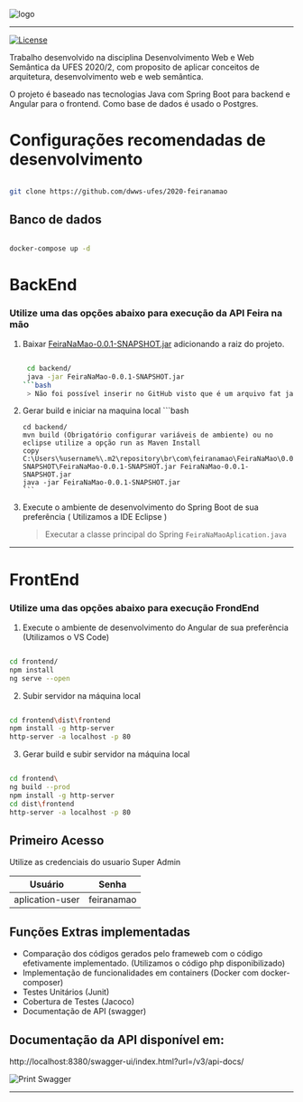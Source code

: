 ![logo](https://i.ibb.co/41jhpNj/68747470733a2f2f692e696d6775722e636f6d2f564f636d4636572e706e67-removebg-preview.png)

*****

[![License](https://img.shields.io/badge/license-MIT-blue.svg)](/LICENSE)

Trabalho desenvolvido na disciplina Desenvolvimento Web e Web Semântica da UFES 2020/2, com proposito de aplicar conceitos de arquitetura, desenvolvimento web e web semântica.

O projeto é baseado nas tecnologias Java com Spring Boot para backend e Angular para o frontend. Como base de dados é usado o Postgres.


# Configurações recomendadas de desenvolvimento

```bash

git clone https://github.com/dwws-ufes/2020-feiranamao
```

## Banco de dados
```bash

docker-compose up -d
```

# BackEnd 
### Utilize uma das opções abaixo para execução da API Feira na mão
1. Baixar  [FeiraNaMao-0.0.1-SNAPSHOT.jar]( https://drive.google.com/file/d/1aO6LG4faPHh14jSJD2-Wt7eCkV4bQc3-/view?usp=sharing "Google Drive")
adicionando a raiz do projeto. 
 
    ```bash
    
     cd backend/
     java -jar FeiraNaMao-0.0.1-SNAPSHOT.jar
   ```bash
     > Não foi possível inserir no GitHub visto que é um arquivo fat jar, ultrapassa o tamanho máximo de arquivo permitido na plataforma.
    
2.  Gerar build e iniciar na maquina local 
        ```bash
        
        cd backend/
        mvn build (Obrigatório configurar variáveis de ambiente) ou no eclipse utilize a opção run as Maven Install 
        copy C:\Users\%username%\.m2\repository\br\com\feiranamao\FeiraNaMao\0.0.1-SNAPSHOT\FeiraNaMao-0.0.1-SNAPSHOT.jar FeiraNaMao-0.0.1-SNAPSHOT.jar 
        java -jar FeiraNaMao-0.0.1-SNAPSHOT.jar
        ```
     
3. Execute o ambiente de desenvolvimento do Spring Boot de sua preferência ( Utilizamos a IDE Eclipse ) 
     > Executar a classe principal do Spring `FeiraNaMaoAplication.java` 


----

# FrontEnd
### Utilize uma das opções abaixo para execução FrondEnd

1. Execute o ambiente de desenvolvimento do Angular de sua preferência (Utilizamos o VS Code)
```bash

cd frontend/
npm install
ng serve --open

```
2. Subir servidor na máquina local
```bash

cd frontend\dist\frontend
npm install -g http-server
http-server -a localhost -p 80 
```

3. Gerar build e subir servidor na máquina local
```bash

cd frontend\
ng build --prod
npm install -g http-server
cd dist\frontend
http-server -a localhost -p 80 
```

## Primeiro Acesso
Utilize as credenciais do usuario Super Admin

| Usuário |Senha |
| ------------- | ------------- |
| aplication-user  | feiranamao  |

## Funções Extras implementadas
* Comparação dos códigos gerados pelo frameweb com o código efetivamente implementado. (Utilizamos o código php disponibilizado)
* Implementação de funcionalidades em containers (Docker com docker- composer)
* Testes Unitários    (Junit)  
* Cobertura de Testes (Jacoco)
* Documentação de API (swagger)

## Documentação da API disponível em: 
http://localhost:8380/swagger-ui/index.html?url=/v3/api-docs/

![Print Swagger](https://i.ibb.co/F3wCYG2/feiranamao.png)
**************


